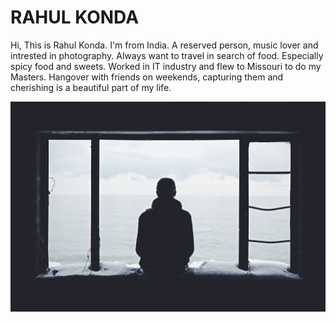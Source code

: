 # RAHUL KONDA

Hi, This is Rahul Konda. I'm from India. A reserved person,  music lover and intrested in photography. Always want to travel in search of food. Especially spicy food and sweets. Worked in IT industry and flew to Missouri to do my Masters. Hangover with friends on weekends, capturing them and cherishing is a beautiful part of my life. 

![It's my favourite wallpaper which I use for all my lappies](AboutMe_Image.jpeg)
